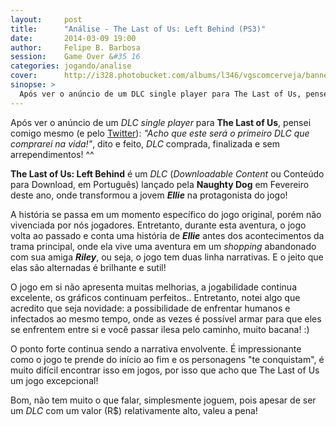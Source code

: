 ```yaml
---
layout:     post
title:      "Análise - The Last of Us: Left Behind (PS3)"
date:       2014-03-09 19:00
author:     Felipe B. Barbosa
session:    Game Over &#35 16
categories: jogando/analise
cover:      http://i328.photobucket.com/albums/l346/vgscomcerveja/banner3_1_zpsplzx2idj.jpg
sinopse: >
  Após ver o anúncio de um DLC single player para The Last of Us, pensei comigo mesmo (e pelo Twitter): "Acho que este será o primeiro DLC que comprarei na vida!", dito e feito, DLC comprada, finalizada e sem arrependimentos! ^^
---
```

Após ver o anúncio de um *DLC single player* para **The Last of Us**, pensei comigo mesmo (e pelo [Twitter](https://twitter.com/felipebbarbosa/status/422834851637493760)): *"Acho que este será o primeiro DLC que comprarei na vida!"*, dito e feito, *DLC* comprada, finalizada e sem arrependimentos! ^^

**The Last of Us: Left Behind** é um *DLC* (*Downloadable Content* ou Conteúdo para Download, em Português) lançado pela **Naughty Dog** em Fevereiro deste ano, onde transformou a jovem **_Ellie_** na protagonista do jogo!

A história se passa em um momento específico do jogo original, porém não vivenciada por nós jogadores. Entretanto, durante esta aventura, o jogo volta ao passado e conta uma história de **_Ellie_** antes dos acontecimentos da trama principal,  onde ela vive uma aventura em um *shopping* abandonado com sua amiga **_Riley_**, ou seja, o jogo tem duas linha narrativas. E o jeito que elas são alternadas é brilhante e sutil!

O jogo em si não apresenta muitas melhorias, a jogabilidade continua excelente, os gráficos continuam perfeitos.. Entretanto, notei algo que acredito que seja novidade: a possibilidade de enfrentar humanos e infectados ao mesmo tempo, onde as vezes é possível armar para que eles se enfrentem entre si e você passar ilesa pelo caminho, muito bacana! :)

O ponto forte continua sendo a narrativa envolvente. É impressionante como o jogo te prende do início ao fim e os personagens "te conquistam", é muito difícil encontrar isso em jogos, por isso que acho que The Last of Us um jogo excepcional!

Bom, não tem muito o que falar, simplesmente joguem, pois apesar de ser um *DLC* com um valor (R$) relativamente alto, valeu a pena! 
